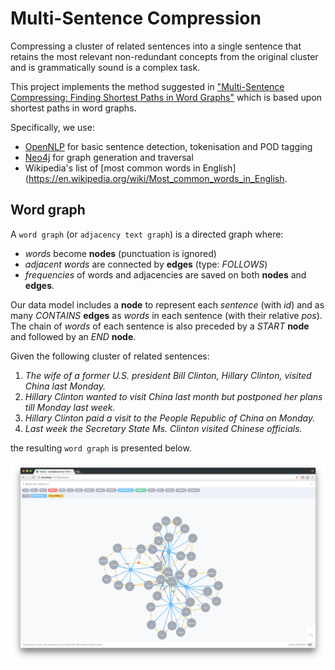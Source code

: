 Multi-Sentence Compression
====

Compressing a cluster of related sentences into a single sentence that retains the most relevant non-redundant concepts from the original cluster and is grammatically sound is a complex task.

This project implements the method suggested in ["Multi-Sentence Compressing: Finding Shortest Paths in Word Graphs"](http://www.aclweb.org/anthology/C10-1037) which is based upon shortest paths in word graphs.

Specifically, we use:
* [OpenNLP](https://opennlp.apache.org) for basic sentence detection, tokenisation and POD tagging
* [Neo4j](https://neo4j.com) for graph generation and traversal
* Wikipedia's list of [most common words in English](https://en.wikipedia.org/wiki/Most_common_words_in_English.

Word graph
----

A `word graph` (or `adjacency text graph`) is a directed graph where:
* _words_ become **nodes** (punctuation is ignored)
* _adjacent words_ are connected by **edges** (type: _FOLLOWS_)
* _frequencies_ of words and adjacencies are saved on both **nodes** and **edges**.

Our data model includes a **node** to represent each _sentence_ (with _id_) and as many _CONTAINS_ **edges** as _words_ in each sentence (with their relative _pos_). The chain of _words_ of each sentence is also preceded by a _START_ **node** and followed by an _END_ **node**.

Given the following cluster of related sentences:

1. _The wife of a former U.S. president Bill Clinton, Hillary Clinton, visited China last Monday._
2. _Hillary Clinton wanted to visit China last month but postponed her plans till Monday last week._
3. _Hillary Clinton paid a visit to the People Republic of China on Monday._
4. _Last week the Secretary State Ms. Clinton visited Chinese officials._

the resulting `word graph` is presented below.

![alt text](/images/word-graph.png)

